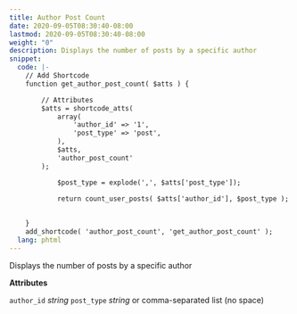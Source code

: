 ```yaml
---
title: Author Post Count
date: 2020-09-05T08:30:40-08:00
lastmod: 2020-09-05T08:30:40-08:00
weight: "0"
description: D﻿isplays the number of posts by a specific author
snippet:
  code: |-
    // Add Shortcode
    function get_author_post_count( $atts ) {

    	// Attributes
    	$atts = shortcode_atts(
    		array(
    			'author_id' => '1',
    			'post_type' => 'post',
    		),
    		$atts,
    		'author_post_count'
    	);

    		$post_type = explode(',', $atts['post_type']);
    	
    		return count_user_posts( $atts['author_id'], $post_type );
    	

    }
    add_shortcode( 'author_post_count', 'get_author_post_count' );
  lang: phtml
---
```

D﻿isplays the number of posts by a specific author

**A﻿ttributes**

`author_id` *string*
`post_type` *string* or comma-separated list (no space)
